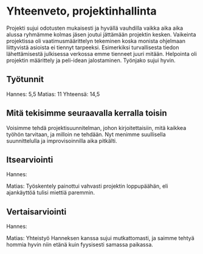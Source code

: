 # Yhteenveto, projektinhallinta

Projekti sujui odotusten mukaisesti ja hyvällä vauhdilla vaikka aika aika alussa ryhmämme kolmas jäsen joutui jättämään projektin kesken. Vaikeinta projektissa oli vaatimusmäärittelyn tekeminen koska monista ohjelmaan liittyvistä asioista ei tiennyt tarpeeksi. Esimerkiksi turvallisesta tiedon lähettämisestä julkisessa verkossa emme tienneet juuri mitään. Helpointa oli projektin määrittely ja peli-idean jalostaminen. Työnjako sujui hyvin.

## Työtunnit
Hannes: 5,5
Matias: 11
Yhteensä: 14,5

## Mitä tekisimme seuraavalla kerralla toisin
Voisimme tehdä projektisuunnitelman, johon kirjoitettaisiin, mitä kaikkea työhön tarvitaan, ja milloin ne tehdään. Nyt menimme suullisella suunnittelulla ja improvisoinnilla aika pitkälti.

## Itsearviointi
Hannes:

Matias: Työskentely painottui vahvasti projektin loppupäähän, eli ajankäyttöä tulisi miettiä paremmin.
## Vertaisarviointi
Hannes:

Matias:
Yhteistyö Hanneksen kanssa sujui mutkattomasti, ja saimme tehtyä hommia hyvin niin etänä kuin fyysisesti samassa paikassa.